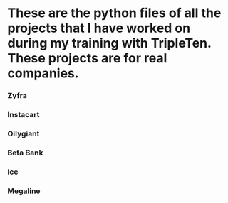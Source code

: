 # These are the python files of all the projects that I have worked on during my training with TripleTen. These projects are for real companies. 

### Zyfra
### Instacart
### Oilygiant
### Beta Bank
### Ice
### Megaline
